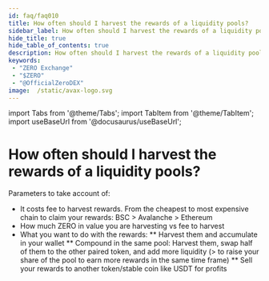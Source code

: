 ```yaml
---
id: faq/faq010
title: How often should I harvest the rewards of a liquidity pools?
sidebar_label: How often should I harvest the rewards of a liquidity pools?
hide_title: true
hide_table_of_contents: true
description: How often should I harvest the rewards of a liquidity pools?
keywords:
 - "ZERO Exchange"
 - "$ZERO"
 - "@OfficialZeroDEX"
image:  /static/avax-logo.svg
---
```


import Tabs from '@theme/Tabs';
import TabItem from '@theme/TabItem';
import useBaseUrl from '@docusaurus/useBaseUrl';

# How often should I harvest the rewards of a liquidity pools?

Parameters to take account of:

* It costs fee to harvest rewards.  From the cheapest to most expensive chain to claim your rewards: BSC > Avalanche > Ethereum
* How much ZERO in value you are harvesting vs fee to harvest
* What you want to do with the rewards:
** Harvest them and accumulate in your wallet
** Compound in the same pool: Harvest them, swap half of them to the other paired token, and add more liquidity (> to raise your share of the pool to earn more rewards in the same time frame)
** Sell your rewards to another token/stable coin like USDT for profits
